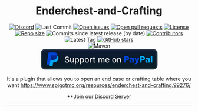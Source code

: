 <div align="center">

# Enderchest-and-Crafting

[![Discord](https://img.shields.io/discord/941850822885646366?color=7289da&logo=discord&logoColor=white&style=for-the-badge)](https://discord.gg/mF3TehkeG3)
![Last Commit](https://img.shields.io/github/last-commit/IndianBartonka/Enderchest-and-Crafting?style=for-the-badge)
[![Open issues](https://img.shields.io/github/issues/IndianBartonka/Enderchest-and-Crafting?style=for-the-badge)](https://github.com/IndianBartonka/Enderchest-and-Crafting/issues)
[![Open pull requests](https://img.shields.io/github/issues-pr/IndianBartonka/Enderchest-and-Crafting?style=for-the-badge)](https://github.com/IndianBartonka/Enderchest-and-Crafting)
[![License](https://img.shields.io/github/license/IndianBartonka/Enderchest-and-Crafting?style=for-the-badge)](LICENSE)
[![Repo size](https://img.shields.io/github/repo-size/IndianBartonka/Enderchest-and-Crafting?style=for-the-badge)](https://github.com/IndianBartonka/Enderchest-and-Crafting)
![Commits since latest release (by date)](https://img.shields.io/github/commits-since/IndianBartonka/Enderchest-and-Crafting/latest?style=for-the-badge)
[![Contributors](https://img.shields.io/github/contributors/IndianBartonka/Enderchest-and-Crafting?color=blue&style=for-the-badge)](https://github.com/IndianBartonka/Enderchest-and-Crafting/graphs/contributors)
![Latest Tag](https://img.shields.io/github/v/tag/IndianBartonka/Enderchest-and-Crafting?label=LATEST%20TAG&style=for-the-badge)
[![GitHub stars](https://img.shields.io/github/stars/IndianBartonka/Enderchest-and-Crafting?style=for-the-badge)](https://github.com/IndianBartonka/Enderchest-and-Crafting/stargazers)   </br>
![Maven](https://github.com/intergrav/devins-badges/blob/v2/assets/cozy/built-with/maven_vector.svg)</br>
[![PayPal](https://github.com/intergrav/devins-badges/blob/v2/assets/compact/donate/paypal-singular_vector.svg)](https://paypal.me/IndianPL)</br>

It's a plugin that allows you to open an end case or crafting table where you want
https://www.spigotmc.org/resources/enderchest-and-crafting.99276/


**[Join our Discord Server](https://discord.gg/aXDs6qtDCV)

</div>

----

